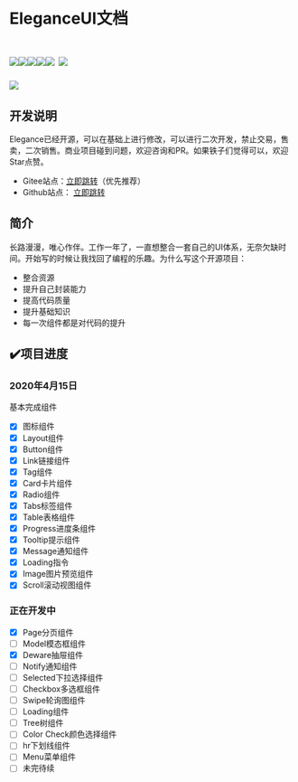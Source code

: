 # EleganceUI文档

# ![](https://cdn.nlark.com/yuque/0/2020/svg/634029/1586965995556-7d94408a-83cd-40d1-9372-9094e2be3090.svg#align=left&display=inline&height=20&margin=%5Bobject%20Object%5D&originHeight=20&originWidth=90&size=0&status=done&style=none&width=90)![](https://cdn.nlark.com/yuque/0/2020/svg/634029/1586965991098-fb63be52-d425-4852-bf34-8f1ab18ca29b.svg#align=left&display=inline&height=20&margin=%5Bobject%20Object%5D&originHeight=20&originWidth=112&size=0&status=done&style=none&width=112)![](https://img.shields.io/badge/license-MIT-000000.svg#align=left&display=inline&height=20&margin=%5Bobject%20Object%5D&originHeight=20&originWidth=78&status=done&style=none&width=78)![](https://img.shields.io/badge/webpack-4-blue.svg#align=left&display=inline&height=20&margin=%5Bobject%20Object%5D&originHeight=20&originWidth=76&status=done&style=none&width=76)![](https://img.shields.io/badge/vue-2.6.10-green.svg#align=left&display=inline&height=20&margin=%5Bobject%20Object%5D&originHeight=20&originWidth=76&status=done&style=none&width=76) ![](https://img.shields.io/badge/npm-6.4.1-lightblue.svg#align=left&display=inline&height=20&margin=%5Bobject%20Object%5D&originHeight=20&originWidth=74&status=done&style=none&width=74)


![](https://cdn.nlark.com/yuque/0/2020/png/634029/1586964541254-4a3be1f8-1130-4124-9a38-195f312e0c8e.png#align=left&display=inline&height=300&margin=%5Bobject%20Object%5D&originHeight=600&originWidth=600&size=0&status=done&style=none&width=300)
## 开发说明
Elegance已经开源，可以在基础上进行修改，可以进行二次开发，禁止交易，售卖，二次销售。商业项目碰到问题，欢迎咨询和PR。如果铁子们觉得可以，欢迎Star点赞。

- Gitee站点：[立即跳转](http://wangfanghua.gitee.io/elegance-ui)（优先推荐）
- Github站点： [立即跳转](http://wangly19.github.io/elegance-ui)
## 简介
长路漫漫，唯心作伴。工作一年了，一直想整合一套自己的UI体系，无奈欠缺时间。开始写的时候让我找回了编程的乐趣。为什么写这个开源项目：

- 整合资源
- 提升自己封装能力
- 提高代码质量
- 提升基础知识
- 每一次组件都是对代码的提升
## ✔️项目进度
### 2020年4月15日
基本完成组件

- [x] 图标组件
- [x] Layout组件
- [x] Button组件
- [x] Link链接组件
- [x] Tag组件
- [x] Card卡片组件
- [x] Radio组件
- [x] Tabs标签组件
- [x] Table表格组件
- [x] Progress进度条组件
- [x] Tooltip提示组件
- [x] Message通知组件
- [x] Loading指令
- [x] Image图片预览组件
- [x] Scroll滚动视图组件
### 正在开发中

- [x] Page分页组件
- [ ] Model模态框组件
- [x] Deware抽屉组件
- [ ] Notify通知组件
- [ ] Selected下拉选择组件
- [ ] Checkbox多选框组件
- [ ] Swipe轮询图组件
- [ ] Loading组件
- [ ] Tree树组件
- [ ] Color Check颜色选择组件
- [ ] hr下划线组件
- [ ] Menu菜单组件
- [ ] 未完待续
